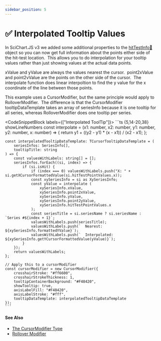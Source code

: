 ```yaml
---
sidebar_position: 5
---
```


# ✅ Interpolated Tooltip Values

In SciChart.JS v3 we added some additional properties to the [hitTestInfo:blue_book:](https://www.scichart.com/documentation/js/current/typedoc/classes/hittestinfo.html) object so you can now get full information about the points either side of the hit-test location.  This allows you to do interpolation for your tooltip values rather than just showing values at the actual data points. 

xValue and yValue are always the values nearest the cursor.  point2xValue and point2vValue are the points on the other side of the cursor.  The interpolate function does linear interpoltion to find the y value for the x coordinate of the line between those points.

This example uses a CursorModifier, but the same principle would apply to RolloverModifier.  The difference is that the CursorModifier tooltipDataTemplate takes an array of seriesInfo because it is one tooltip for all series, whereas RolloverModifier does one tooltip per series.

<CodeSnippetBlock labels={["Interpolated ToolTip"]}>
    ```ts {5,14-20,38} showLineNumbers
    const interpolate = (x1: number, x2: number, y1: number, y2: number, x: number) => {
        return y1 + ((y2 - y1) * (x - x1)) / (x2 - x1);
    };

    const interpolatedTooltipDataTemplate: TCursorTooltipDataTemplate = (
        seriesInfos: SeriesInfo[],
        tooltipTitle: string
    ) => {
        const valuesWithLabels: string[] = [];
        seriesInfos.forEach((si, index) => {
            if (si.isHit) {
                if (index === 0) valuesWithLabels.push("X: " + si.getXCursorFormattedValue(si.hitTestPointValues.x));
                const xySeriesInfo = si as XySeriesInfo;
                const yValue = interpolate (
                    xySeriesInfo.xValue,
                    xySeriesInfo.point2xValue,
                    xySeriesInfo.yValue,
                    xySeriesInfo.point2yValue,
                    xySeriesInfo.hitTestPointValues.x
                );
                const seriesTitle = si.seriesName ? si.seriesName : `Series #${index + 1}`;
                valuesWithLabels.push(seriesTitle);
                valuesWithLabels.push(`  Nearest: ${xySeriesInfo.formattedYValue}`);
                valuesWithLabels.push(`  Interpolated: ${xySeriesInfo.getYCursorFormattedValue(yValue)}`);
            }
        });
        return valuesWithLabels;
    };

    // Apply this to a cursorModifier
    const cursorModifier = new CursorModifier({
        crosshairStroke: "#ff6600",
        crosshairStrokeThickness: 1,
        tooltipContainerBackground: "#F48420",
        showTooltip: true,
        axisLabelFill: "#F48420",
        axisLabelStroke: "#fff",
        tooltipDataTemplate: interpolatedTooltipDataTemplate 
    });
    ```
</CodeSnippetBlock>

<CenteredImageWrapper
    src="/images/interpolatedTooltip.gif"
/>

#### See Also

* [The CursorModifier Type](/docs/2d-charts/chart-modifier-api/cursor-modifier/cursor-modifier-overview)
* [Rollover Modifier](/docs/2d-charts/chart-modifier-api/rollover-modifier)